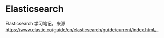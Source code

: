 # Elasticsearch

Elasticsearch 学习笔记，来源 https://www.elastic.co/guide/cn/elasticsearch/guide/current/index.html。
